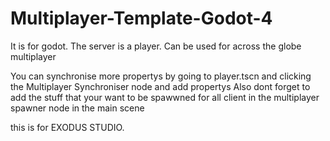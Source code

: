 # Multiplayer-Template-Godot-4
It is for godot. The server is a player. Can be used for across the globe multiplayer

You can synchronise more propertys by going to player.tscn and clicking the Multiplayer Synchroniser node and add propertys
Also dont forget to add the stuff that your want to be spawwned for all client in the multiplayer spawner node in the main scene

this is for EXODUS STUDIO. 
